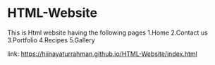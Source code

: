 # HTML-Website
This is Html website having the following pages 
1.Home
2.Contact us
3.Portfolio
4.Recipes
5.Gallery

link: https://hiinayaturrahman.github.io/HTML-Website/index.html
